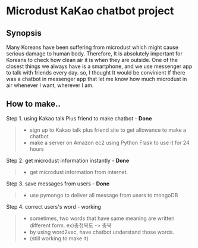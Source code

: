 ﻿# Microdust KaKao chatbot project

## Synopsis
Many Koreans have been suffering from microdust which might cause serious damage to human body.  Therefore, It is absolutely important for Koreans to check how clean air it is when they are outside. One of the closest things we always have is a smartphone, and we use messenger app to talk with friends every day. so, I thought It would be convinient If there was a chatbot in messenger app that let me know how much microdust in air whenever I want, wherever I am. 

## How to make..
Step 1. using Kakao talk Plus friend to make chatbot - **Done** 
> - sign up to Kakao talk plus friend site to get allowance to make a chatbot 
> - make a server on Amazon ec2 using Python Flask to use it for 24 hours

Step 2. get microdust information instantly - **Done**
> - get microdust information from internet.

Step 3. save messages from users - **Done**
> - use pymongo to deliver all message from users to mongoDB

Step 4. correct users's word - working
> - sometimes, two words that have same meaning are written different form. ex)충청북도 -> 충북
> - by using word2vec, have chatbot understand those words.
> - (still working to make it) 


